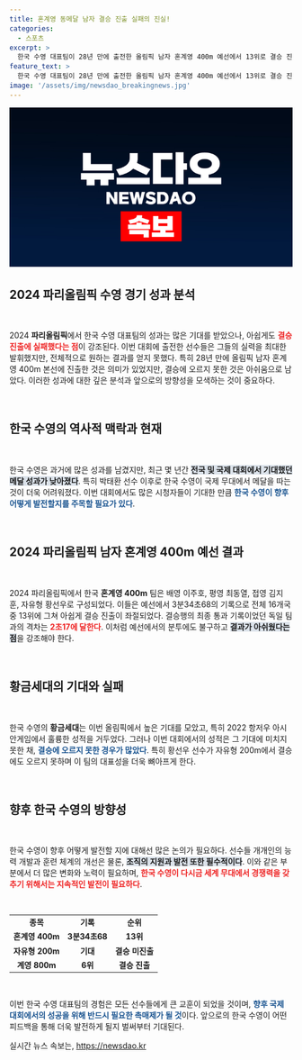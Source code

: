 ```yaml
---
title: 혼계영 동메달 남자 결승 진출 실패의 진실!
categories:
  - 스포츠
excerpt: >
  한국 수영 대표팀이 28년 만에 출전한 올림픽 남자 혼계영 400m 예선에서 13위로 결승 진출에 실패하며 아쉬운 성적을 남겼다. 황선우를 포함한 황금세대의 도전이 허무하게 끝난 가운데, 메달 기대에도 불구하고 김우민의 동메달이 전부였다.
feature_text: >
  한국 수영 대표팀이 28년 만에 출전한 올림픽 남자 혼계영 400m 예선에서 13위로 결승 진출에 실패하며 아쉬운 성적을 남겼다. 황선우를 포함한 황금세대의 도전이 허무하게 끝난 가운데, 메달 기대에도 불구하고 김우민의 동메달이 전부였다.
image: '/assets/img/newsdao_breakingnews.jpg'
---
```


<p><img src="/assets/img/newsdao_breakingnews.jpg" alt="cryptoinkorea 속보" /></p>

<h2 data-ke-size="size26">2024 파리올림픽 수영 경기 성과 분석</h2>

<p data-ke-size="size16">&nbsp;</p>

<p>2024 <b>파리올림픽</b>에서 한국 수영 대표팀의 성과는 많은 기대를 받았으나, 아쉽게도 <b><span style="color: #ee2323;">결승 진출에 실패했다는 점</span></b>이 강조된다. 이번 대회에 출전한 선수들은 그들의 실력을 최대한 발휘했지만, 전체적으로 원하는 결과를 얻지 못했다. 특히 28년 만에 올림픽 남자 혼계영 400m 본선에 진출한 것은 의미가 있었지만, 결승에 오르지 못한 것은 아쉬움으로 남았다. 이러한 성과에 대한 깊은 분석과 앞으로의 방향성을 모색하는 것이 중요하다.</p>

<p data-ke-size="size16">&nbsp;</p>

<h2 data-ke-size="size26">한국 수영의 역사적 맥락과 현재</h2>

<p data-ke-size="size16">&nbsp;</p>

<p>한국 수영은 과거에 많은 성과를 남겼지만, 최근 몇 년간 <b><span style="background-color: #21538527;">전국 및 국제 대회에서 기대했던 메달 성과가 낮아졌다</span></b>. 특히 박태환 선수 이후로 한국 수영이 국제 무대에서 메달을 따는 것이 더욱 어려워졌다. 이번 대회에서도 많은 시청자들이 기대한 만큼 <b><span style="color: #1a5490;">한국 수영이 향후 어떻게 발전할지를 주목할 필요가 있다</span></b>.</p>

<p data-ke-size="size16">&nbsp;</p>

<h2 data-ke-size="size26">2024 파리올림픽 남자 혼계영 400m 예선 결과</h2>

<p data-ke-size="size16">&nbsp;</p>

<p>2024 파리올림픽에서 한국 <b>혼계영 400m</b> 팀은 배영 이주호, 평영 최동열, 접영 김지훈, 자유형 황선우로 구성되었다. 이들은 예선에서 3분34초68의 기록으로 전체 16개국 중 13위에 그쳐 아쉽게 결승 진출이 좌절되었다. 결승행의 최종 통과 기록이었던 독일 팀과의 격차는 <b><span style="color: #ee2323;">2초17에 달한다</span></b>. 이처럼 예선에서의 분투에도 불구하고 <b><span style="background-color: #21538527;">결과가 아쉬웠다는 점</span></b>을 강조해야 한다.</p>

<p data-ke-size="size16">&nbsp;</p>

<h2 data-ke-size="size26">황금세대의 기대와 실패</h2>

<p data-ke-size="size16">&nbsp;</p>

<p>한국 수영의 <b>황금세대</b>는 이번 올림픽에서 높은 기대를 모았고, 특히 2022 항저우 아시안게임에서 훌륭한 성적을 거두었다. 그러나 이번 대회에서의 성적은 그 기대에 미치지 못한 채, <b><span style="color: #1a5490;">결승에 오르지 못한 경우가 많았다</span></b>. 특히 황선우 선수가 자유형 200m에서 결승에도 오르지 못하며 이 팀의 대표성을 더욱 뼈아프게 한다.</p>

<p data-ke-size="size16">&nbsp;</p>

<h2 data-ke-size="size26">향후 한국 수영의 방향성</h2>

<p data-ke-size="size16">&nbsp;</p>

<p>한국 수영이 향후 어떻게 발전할 지에 대해선 많은 논의가 필요하다. 선수들 개개인의 능력 개발과 훈련 체계의 개선은 물론, <b><span style="background-color: #21538527;">조직의 지원과 발전 또한 필수적이다</span></b>. 이와 같은 부분에서 더 많은 변화와 노력이 필요하며, <b><span style="color: #ee2323;">한국 수영이 다시금 세계 무대에서 경쟁력을 갖추기 위해서는 지속적인 발전이 필요하다</span></b>.</p>

<p data-ke-size="size16">&nbsp;</p>

<table style="width: 100%; border-collapse: collapse;">
<tr>
<td style="text-align: center; height: 17px;"><b>종목</b></td>
<td style="text-align: center; height: 17px;"><b>기록</b></td>
<td style="text-align: center; height: 17px;"><b>순위</b></td>
</tr>
<tr>
<td style="text-align: center; height: 17px;"><b>혼계영 400m</b></td>
<td style="text-align: center; height: 17px;"><b>3분34초68</b></td>
<td style="text-align: center; height: 17px;"><b>13위</b></td>
</tr>
<tr>
<td style="text-align: center; height: 17px;"><b>자유형 200m</b></td>
<td style="text-align: center; height: 17px;"><b>기대</b></td>
<td style="text-align: center; height: 17px;"><b>결승 미진출</b></td>
</tr>
<tr>
<td style="text-align: center; height: 17px;"><b>계영 800m</b></td>
<td style="text-align: center; height: 17px;"><b>6위</b></td>
<td style="text-align: center; height: 17px;"><b>결승 진출</b></td>
</tr>
</table>

<p data-ke-size="size16">&nbsp;</p>

<p>이번 한국 수영 대표팀의 경험은 모든 선수들에게 큰 교훈이 되었을 것이며, <b><span style="color: #1a5490;">향후 국제 대회에서의 성공을 위해 반드시 필요한 촉매제가 될 것</span></b>이다. 앞으로의 한국 수영이 어떤 피드백을 통해 더욱 발전하게 될지 벌써부터 기대된다.</p>
실시간 뉴스 속보는, <a href="https://newsdao.kr" rel="dofollow">https://newsdao.kr</a>


